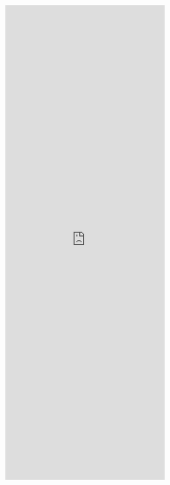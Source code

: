 <iframe title='ChoiceGroup Examples' src='https://fabricweb.z5.web.core.windows.net/pr-deploy-site/refs/pull/9333/merge/fabric-website-resources/dist/index.html#/examples/choicegroup?docsExample=true' frameborder='no' width='100%' height='1500'>